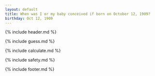 ```yaml
---
layout: default
title: When was I or my baby conceived if born on October 12, 1909?
birthday: Oct 12, 1909
---
```


{% include header.md %}

{% include guess.md %}

{% include calculate.md %}

{% include safety.md %}

{% include footer.md %}



